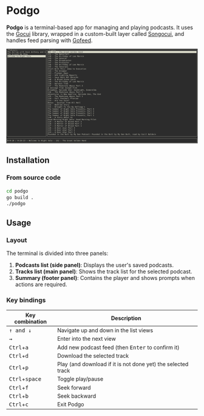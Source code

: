 # Podgo

**Podgo** is a terminal-based app for managing and playing podcasts. It uses the [Gocui](https://github.com/jroimartin/gocui) library, wrapped in a custom-built layer called [Songocui](https://github.com/UgoTurner/songocui), and handles feed parsing with [Gofeed](https://github.com/mmcdole/gofeed).

![Layout](./screenshot.png)

## Installation

### From source code

```bash
cd podgo
go build .
./podgo
```

## Usage

### Layout
The terminal is divided into three panels:
1. **Podcasts list (side panel)**: Displays the user's saved podcasts.
2. **Tracks list (main panel)**: Shows the track list for the selected podcast.
3. **Summary (footer panel)**: Contains the player and shows prompts when actions are required.

### Key bindings

Key combination | Description
---|---
<kbd>&uarr; and &darr;</kbd>|Navigate up and down in the list views
<kbd>&rarr;</kbd>|Enter into the next view
<kbd>Ctrl</kbd>+<kbd>a</kbd>|Add new podcast feed (then <kbd>Enter</kbd> to confirm it)
<kbd>Ctrl</kbd>+<kbd>d</kbd>|Download the selected track
<kbd>Ctrl</kbd>+<kbd>p</kbd>|Play (and download if it is not done yet) the selected track
<kbd>Ctrl</kbd>+<kbd>space</kbd>|Toggle play/pause
<kbd>Ctrl</kbd>+<kbd>f</kbd>|Seek forward
<kbd>Ctrl</kbd>+<kbd>b</kbd>|Seek backward
<kbd>Ctrl</kbd>+<kbd>c</kbd>|Exit Podgo
